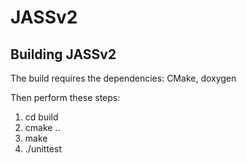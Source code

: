 # JASSv2

## Building JASSv2

The build requires the dependencies: CMake, doxygen

Then perform these steps:

1. cd build
2. cmake ..
3. make
4. ./unittest
